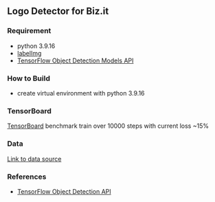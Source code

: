 ## Logo Detector for Biz.it

### Requirement
- python 3.9.16
- [labelImg](https://github.com/heartexlabs/labelImg)
- [TensorFlow Object Detection Models API](https://github.com/tensorflow/models/tree/master/research/object_detection)

### How to Build
- create virtual environment with python 3.9.16

### TensorBoard
[TensorBoard](https://tensorboard.dev/experiment/EHPczaYESO632GBCeQxDvg/#scalars) benchmark train over 10000 steps with current 
loss ~15%

### Data
[Link to data source](https://drive.google.com/drive/folders/1V5NAcnV284AXiRrVBwyOM3i5Svn82gkV?usp=share_link)

### References
- [TensorFlow Object Detection API](https://github.com/tensorflow/models/tree/master/research/object_detection)
